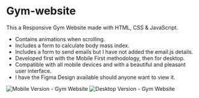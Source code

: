 # Gym-website

This a Responsive Gym Website made with HTML, CSS & JavaScript.
- Contains animations when scrolling.
- Includes a form to calculate body mass index.
- Includes a form to send emails but I have not added the email.js details.
- Developed first with the Mobile First methodology, then for desktop.
- Compatible with all mobile devices and with a beautiful and pleasant user interface.
- I have the Figma Design available should anyone want to view it.

![Mobile Version - Gym Website](https://github.com/LiamThomas21/Gym-website/assets/123399807/9fd14a40-9213-4c1d-ab92-2e0840b748a5)
![Desktop Version - Gym Website](https://github.com/LiamThomas21/Gym-website/assets/123399807/04def1d6-9b9c-4c96-95b8-bd90536e9cd0)
